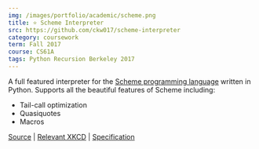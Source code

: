 ```yaml
---
img: /images/portfolio/academic/scheme.png
title: ⭐ Scheme Interpreter
src: https://github.com/ckw017/scheme-interpreter
category: coursework
term: Fall 2017
course: CS61A
tags: Python Recursion Berkeley 2017
---
```


A full featured interpreter for the [Scheme programming language](https://en.wikipedia.org/wiki/Scheme_%28programming_language%29)
written in Python. Supports all the beautiful features of Scheme including:

* Tail-call optimization
* Quasiquotes
* Macros

[Source](https://github.com/ckw017/scheme-interpreter/) |
[Relevant XKCD](https://xkcd.com/297/) |
[Specification](https://inst.eecs.berkeley.edu/~cs61a/fa17/articles/scheme-spec.html)